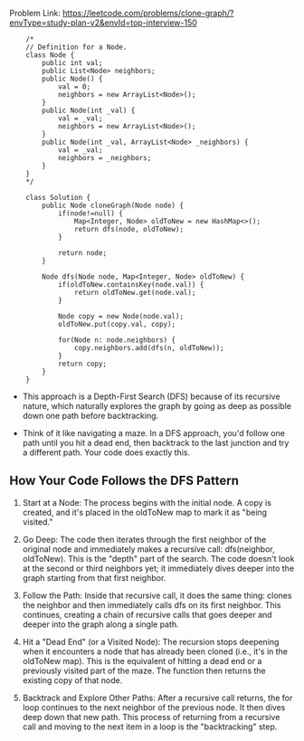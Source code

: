 Problem Link: https://leetcode.com/problems/clone-graph/?envType=study-plan-v2&envId=top-interview-150

```
    /*
    // Definition for a Node.
    class Node {
        public int val;
        public List<Node> neighbors;
        public Node() {
            val = 0;
            neighbors = new ArrayList<Node>();
        }
        public Node(int _val) {
            val = _val;
            neighbors = new ArrayList<Node>();
        }
        public Node(int _val, ArrayList<Node> _neighbors) {
            val = _val;
            neighbors = _neighbors;
        }
    }
    */
    
    class Solution {
        public Node cloneGraph(Node node) {
            if(node!=null) {
                Map<Integer, Node> oldToNew = new HashMap<>();
                return dfs(node, oldToNew);
            }
    
            return node;
        }
    
        Node dfs(Node node, Map<Integer, Node> oldToNew) {
            if(oldToNew.containsKey(node.val)) {
                return oldToNew.get(node.val);
            }
    
            Node copy = new Node(node.val);
            oldToNew.put(copy.val, copy);
    
            for(Node n: node.neighbors) {
                copy.neighbors.add(dfs(n, oldToNew));
            }
            return copy;
        }
    }
```

- This approach is a Depth-First Search (DFS) because of its recursive nature, which naturally explores the graph by going as deep as possible down one path before backtracking.

- Think of it like navigating a maze. In a DFS approach, you'd follow one path until you hit a dead end, then backtrack to the last junction and try a different path. Your code does exactly this.

## How Your Code Follows the DFS Pattern

1. Start at a Node: The process begins with the initial node. A copy is created, and it's placed in the oldToNew map to mark it as "being visited."

2. Go Deep: The code then iterates through the first neighbor of the original node and immediately makes a recursive call: dfs(neighbor, oldToNew). This is the "depth" part of the search. The code doesn't look at the second or third neighbors yet; it immediately dives deeper into the graph starting from that first neighbor.

3. Follow the Path: Inside that recursive call, it does the same thing: clones the neighbor and then immediately calls dfs on its first neighbor. This continues, creating a chain of recursive calls that goes deeper and deeper into the graph along a single path.

4. Hit a "Dead End" (or a Visited Node): The recursion stops deepening when it encounters a node that has already been cloned (i.e., it's in the oldToNew map). This is the equivalent of hitting a dead end or a previously visited part of the maze. The function then returns the existing copy of that node.

5. Backtrack and Explore Other Paths: After a recursive call returns, the for loop continues to the next neighbor of the previous node. It then dives deep down that new path. This process of returning from a recursive call and moving to the next item in a loop is the "backtracking" step.
